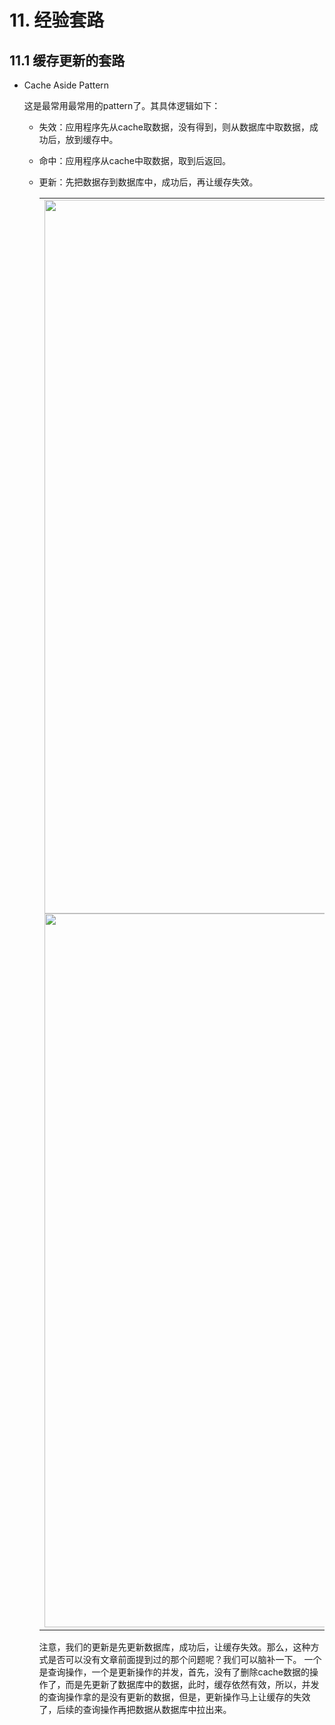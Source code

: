 # 11. 经验套路

## 11.1 缓存更新的套路

  - Cache Aside Pattern

    这是最常用最常用的pattern了。其具体逻辑如下：
    - 失效：应用程序先从cache取数据，没有得到，则从数据库中取数据，成功后，放到缓存中。
    - 命中：应用程序从cache中取数据，取到后返回。
    - 更新：先把数据存到数据库中，成功后，再让缓存失效。

    
      <table>
        <tr>
          <td align="center" style="width: 800px;">
            <img src="https://coolshell.cn/wp-content/uploads/2016/07/Cache-Aside-Design-Pattern-Flow-Diagram-e1470471723210.png" style="width: 1142px;">
            <img src="https://coolshell.cn/wp-content/uploads/2016/07/Updating-Data-using-the-Cache-Aside-Pattern-Flow-Diagram-1-e1470471761402.png" style="width: 1142px;">
          </td>
        </tr>
      </table>

      注意，我们的更新是先更新数据库，成功后，让缓存失效。那么，这种方式是否可以没有文章前面提到过的那个问题呢？我们可以脑补一下。
      一个是查询操作，一个是更新操作的并发，首先，没有了删除cache数据的操作了，而是先更新了数据库中的数据，此时，缓存依然有效，所以，并发的查询操作拿的是没有更新的数据，但是，更新操作马上让缓存的失效了，后续的查询操作再把数据从数据库中拉出来。
